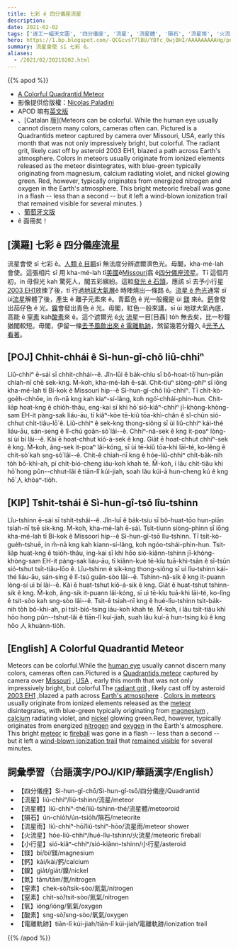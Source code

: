 ```yaml
---
title: 七彩 ê 四分儀座流星
description:
date: 2021-02-02
tags: ['逐工一幅天文圖', '四分儀座', '流星', '流星體', '隕石', '流星雨', '火流星', '小行星', '鎂', '鈣', '鎳', '氮', '窒素', '窒素', '氧', '酸素', '電離軌跡']
hero: https://1.bp.blogspot.com/-QCGcvsT7lBU/YBfc_0wjBHI/AAAAAAAAAHg/pn__N4OJUU83GThPfkObdb0IzaxZYwpQQCLcBGAsYHQ/s1080/MeteorStreak_Kuszaj_1080.jpeg
summary: 流星會使 sī 七彩 ê。
aliases:
  - /2021/02/20210202.html
---
```


{{% apod %}}

- [A Colorful Quadrantid Meteor](https://apod.nasa.gov/apod/ap210202.html)
- 影像提供佮版權：[Nicolas Paladini](https://www.instagram.com/nicolas_paladini/)
- APOD 嘛有[英文版](https://www.facebook.com/AstronomyPictureOfTheDay)
- 、[Catalan 版](Meteors can be colorful. While the human eye usually cannot discern many colors, cameras often can. Pictured is a Quadrantids meteor captured by camera over Missouri, USA, early this month that was not only impressively bright, but colorful. The radiant grit, likely cast off by asteroid 2003 EH1, blazed a path across Earth's atmosphere. Colors in meteors usually originate from ionized elements released as the meteor disintegrates, with blue-green typically originating from magnesium, calcium radiating violet, and nickel glowing green. Red, however, typically originates from energized nitrogen and oxygen in the Earth's atmosphere. This bright meteoric fireball was gone in a flash -- less than a second -- but it left a wind-blown ionization trail that remained visible for several minutes. )
- 、[葡萄牙文版](https://www.facebook.com/apodbrasil/)
- ê 面冊矣！

## [漢羅] 七彩 ê 四分儀座流星

流星會使 sī 七彩 ê。[人類 ê 目睭](https://medium.com/photography-secrets/whats-the-difference-between-a-camera-and-a-human-eye-a006a795b09f)sī 無法度分辨遮爾濟色光。毋閣，kha-mé-lah 會使。這張相片 sī 用 kha-mé-lah tī[美國](https://www.cia.gov/the-world-factbook/countries/united-states/#introduction)ê[Missouri](https://en.wikipedia.org/wiki/Missouri)翕 ê[四分儀座流星](https://en.wikipedia.org/wiki/Quadrantids)。Tī 這個月初，in 毋但光 kah 驚死人，閣五彩繽紛。這粒[發光 ê 石頭](https://upload.wikimedia.org/wikipedia/commons/6/63/Meteoroid_meteor_meteorite.gif)，應該 sī 去予小行星[2003 EH1](https://en.wikipedia.org/wiki/(196256)_2003_EH1)放捒了後，tī 行過[地球大氣層](https://scied.ucar.edu/shortcontent/earths-atmosphere)ê 時陣燒出一條路 ê。[流星 ê 色光](https://www.amsmeteors.org/fireballs/faqf/#5)通常 sī ùi[流星](https://solarsystem.nasa.gov/asteroids-comets-and-meteors/meteors-and-meteorites/in-depth/)解體了後，產生 ê 離子元素來 ê。青藍色 ê 光一般攏是 ùi [鎂](https://youtu.be/wqErrNvns4o) 來ê。[鈣](https://periodic.lanl.gov/20.shtml)會發出茄仔色 ê 光。[鎳](https://en.wikipedia.org/wiki/Nickel)會發出青色 ê 光。毋閣，紅色一般來講，sī ùi 地球大氣內底，高能 ê [窒素](https://youtu.be/0kMqRhJ_A0c) kah[酸素](https://youtu.be/qERdL8uHSgI)來 ê。這个遮爾光 ê[火](https://www.amsmeteors.org/fireballs/faqf/) [流星](https://www.amsmeteors.org/meteor-showers/meteor-faq/)一目[目聶] to̍h 無去矣，比一秒鐘猶閣較短。毋閣，伊留一條[去予風歕出來 ê 電離軌跡](https://youtu.be/KJpQTL6V_WI)，煞留幾若分鐘久 ê[光予人看著](https://apod.nasa.gov/apod/ap180817.html)。

## [POJ] Chhit-chhái ê Sì-hun-gî-chō liû-chhiⁿ

Liû-chhiⁿ ē-sái sī chhit-chhái--ê. Jîn-lūi ê ba̍k-chiu sī bô-hoat-tō͘ hun-piān chiah-nī chē sek-kng. M̄-koh, kha-mé-lah ē-sái. Chit-tiuⁿ siòng-phìⁿ sī iōng kha-mé-lah tī Bí-kok ê Missouri hip--ê Sì-hun-gî-chō liû-chhiⁿ. Tī chi̍t-kò-goe̍h-chhōe, in m̄-nā kng kah kiaⁿ-sí-lâng, koh ngó͘-chhái-phin-hun. Chit-lia̍p hoat-kng ê chio̍h-thâu, eng-kai sī khì hō͘ sió-kiâⁿ-chhiⁿ jī-khòng-khòng-sam EH-it pàng-sak liáu-āu, tī kiâⁿ-kòe tē-kiû tōa-khì-chân ê sî-chūn sió-chhut chi̍t-tiâu-lō͘ ê. Liû-chhiⁿ ê sek-kng thong-siông sī ùi liû-chhiⁿ kái-thé liáu-āu, sán-seng ê lî-chú goân-sò͘ lâi--ê. Chhiⁿ-nâ-sek ê kng it-poaⁿ lòng-sí ùi bí lâi--ê. Kài ē hoat-chhut kiô-á-sek ê kng. Gia̍t ē hoat-chhut chhiⁿ-sek ê kng. M̄-koh, âng-sek it-poaⁿ lâi-kóng, sī ùi tē-kiû tōa-khì lāi-té, ko-lêng ê chit-sò͘ kah sng-sò͘ lâi--ê. Chit-ê chiah-nī kng ê hóe-liû-chhiⁿ chi̍t-ba̍k-nih to̍h bô-khì-ah, pí chi̍t-bió-cheng iáu-koh khah té. M̄-koh, i lâu chi̍t-tiâu khì hō͘ hong pûn--chhut-lâi ê tiān-lî kúi-jiah, soah lâu kúi-ā hun-cheng kú ê kng hō͘ 人 khòaⁿ-tio̍h.

## [KIP] Tshit-tshái ê Sì-hun-gî-tsō lîu-tshinn

Lîu-tshinn ē-sái sī tshit-tshái--ê. Jîn-luī ê ba̍k-tsiu sī bô-huat-tōo hun-piān tsiah-nī tsē sik-kng. M̄-koh, kha-mé-lah ē-sái. Tsit-tiunn siòng-phìnn sī iōng kha-mé-lah tī Bí-kok ê Missoori hip--ê Sì-hun-gî-tsō lîu-tshinn. Tī tsi̍t-kò-gue̍h-tshuē, in m̄-nā kng kah kiann-sí-lâng, koh ngóo-tshái-phin-hun. Tsit-lia̍p huat-kng ê tsio̍h-thâu, ing-kai sī khì hōo sió-kiânn-tshinn jī-khòng-khòng-sam EH-it pàng-sak liáu-āu, tī kiânn-kuè tē-kîu tuā-khì-tsân ê sî-tsūn sió-tshut tsi̍t-tiâu-lōo ê. Lîu-tshinn ê sik-kng thong-siông sī uì lîu-tshinn kái-thé liáu-āu, sán-sing ê lî-tsú guân-sòo lâi--ê. Tshinn-nâ-sik ê kng it-puann lòng-sí uì bí lâi--ê. Kài ē huat-tshut kiô-á-sik ê kng. Gia̍t ē huat-tshut tshinn-sik ê kng. M̄-koh, âng-sik it-puann lâi-kóng, sī uì tē-kîu tuā-khì lāi-té, ko-lîng ê tsit-sòo kah sng-sòo lâi--ê. Tsit-ê tsiah-nī kng ê hué-lîu-tshinn tsi̍t-ba̍k-nih to̍h bô-khì-ah, pí tsi̍t-bió-tsing iáu-koh khah té. M̄-koh, i lâu tsi̍t-tiâu khì hōo hong pûn--tshut-lâi ê tiān-lî kuí-jiah, suah lâu kuí-ā hun-tsing kú ê kng hōo 人 khuànn-tio̍h.

## [English] A Colorful Quadrantid Meteor 

Meteors can be colorful.While the [human eye](https://medium.com/photography-secrets/whats-the-difference-between-a-camera-and-a-human-eye-a006a795b09f) usually cannot discern many colors, cameras often can.Pictured is a [Quadrantids meteor](https://en.wikipedia.org/wiki/Quadrantids) captured by camera over [Missouri](https://en.wikipedia.org/wiki/Missouri) , [USA](https://www.cia.gov/the-world-factbook/countries/united-states/#introduction) , early this month that was not only impressively bright, but colorful.The [radiant grit](https://upload.wikimedia.org/wikipedia/commons/6/63/Meteoroid_meteor_meteorite.gif) , likely cast off by asteroid [2003 EH1](https://en.wikipedia.org/wiki/(196256)_2003_EH1) ,blazed a path across [Earth's atmosphere](https://scied.ucar.edu/shortcontent/earths-atmosphere) . [Colors in meteors](https://www.amsmeteors.org/fireballs/faqf/#5) usually originate from ionized elements released as the [meteor](https://solarsystem.nasa.gov/asteroids-comets-and-meteors/meteors-and-meteorites/in-depth/) disintegrates, with blue-green typically originating from [magnesium](https://youtu.be/wqErrNvns4o) , [calcium](https://periodic.lanl.gov/20.shtml) radiating violet, and [nickel](https://en.wikipedia.org/wiki/Nickel) glowing green.Red, however, typically originates from energized [nitrogen](https://youtu.be/0kMqRhJ_A0c) and [oxygen](https://youtu.be/qERdL8uHSgI) in the Earth's atmosphere. This bright [meteor](https://www.amsmeteors.org/meteor-showers/meteor-faq/) ic [fireball](https://www.amsmeteors.org/fireballs/faqf/) was gone in a flash -- less than a second -- but it left a [wind-blown ionization trail](https://youtu.be/KJpQTL6V_WI) that [remained visible](https://apod.nasa.gov/apod/ap180817.html) for several minutes.

## 詞彙學習（台語漢字/POJ/KIP/華語漢字/English）

- 【四分儀座】Sì-hun-gî-chō/Sì-hun-gî-tsō/四分儀座/Quadrantid
- 【流星】liû-chhiⁿ/liû-tshinn/流星/meteor
- 【流星體】liû-chhiⁿ-thé/liû-tshinn-thé/流星體/meteoroid
- 【隕石】ún-chio̍h/ún-tsio̍h/隕石/meteorite
- 【流星雨】liû-chhiⁿ-hō͘/liû-tshiⁿ-hōo/流星雨/meteor shower
- 【火流星】hóe-liû-chhiⁿ/hué-lîu-tshinn/火流星/meteoric fireball
- 【小行星】sió-kiâⁿ-chhiⁿ/sió-kiânn-tshinn/小行星/asteroid
- 【鎂】bí/bí/鎂/magnesium
- 【鈣】kài/kài/鈣/calcium
- 【鎳】gia̍t/gia̍t/鎳/nickel
- 【氮】tām/tām/氮/nitrogen
- 【窒素】chek-sò͘/tsik-sòo/氮氣/nitrogen
- 【窒素】chit-sò͘/tsit-sòo/氮氣/nitrogen
- 【氧】ióng/ióng/氧氣/oxygen
- 【酸素】sng-sò͘/sng-sòo/氧氣/oxygen
- 【電離軌跡】tiān-lî kúi-jiah/tiān-lî kúi-jiah/電離軌跡/ionization trail

{{% /apod %}}
